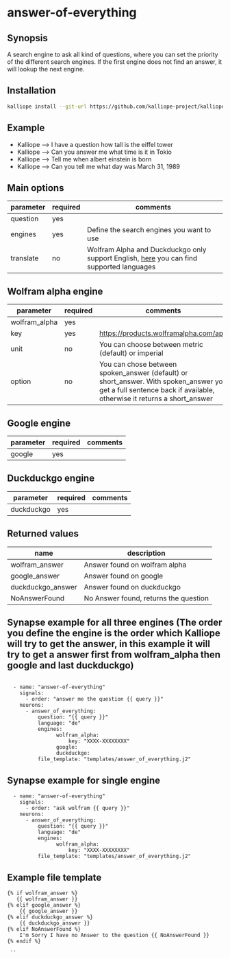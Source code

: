 # answer-of-everything

## Synopsis
A search engine to ask all kind of questions, where you can set the priority of the different search engines. If the first engine does not find an answer, it will lookup the next engine.

## Installation
```bash
kalliope install --git-url https://github.com/kalliope-project/kalliope_neuron_answer_of_everything.git
```

## Example
- Kalliope --> I have a question how tall is the eiffel tower 
- Kalliope --> Can you answer me what time is it in Tokio
- Kalliope --> Tell me when albert einstein is born
- Kalliope --> Can you tell me what day was March 31, 1989


## Main options
| parameter        | required | comments                                     |
|------------------|----------|----------------------------------------------|
| question         | yes      |                                              |
| engines          | yes      | Define the search engines you want to use    |
| translate        | no       | Wolfram Alpha and Duckduckgo only support English, [here](https://py-googletrans.readthedocs.io/en/latest/#googletrans-languages) you can find supported languages |

## Wolfram alpha engine
| parameter        | required | comments                                     |
|------------------|----------|----------------------------------------------|
| wolfram_alpha    | yes      |                                              |
| key              | yes      | https://products.wolframalpha.com/api/       |
| unit             | no       | You can choose between metric (default) or imperial |
| option           | no       | You can chose between spoken_answer (default) or short_answer. With spoken_answer you get a full sentence back if available, otherwise it returns a short_answer| 

## Google engine
| parameter        | required | comments                                     |
|------------------|----------|----------------------------------------------|
| google           | yes      |                                              |

## Duckduckgo engine
| parameter        | required | comments                                     |
|------------------|----------|----------------------------------------------|
| duckduckgo       | yes      |                                              |

## Returned values
| name             | description                           | 
|------------------|---------------------------------------|
| wolfram_answer   | Answer found on wolfram alpha         |
| google_answer    | Answer found on google                |
| duckduckgo_answer| Answer found on duckduckgo            |
| NoAnswerFound    | No Answer found, returns the question |


## Synapse example for all three engines (The order you define the engine is the order which Kalliope will try to get the answer, in this example it will try to get a answer first from wolfram_alpha then google and last duckduckgo)
```
  
  - name: "answer-of-everything"
    signals: 
      - order: "answer me the question {{ query }}"
    neurons:
      - answer_of_everything:
          question: "{{ query }}"
          language: "de"
          engines:  
                wolfram_alpha: 
                    key: "XXXX-XXXXXXXX"
                google:
                duckduckgo:
          file_template: "templates/answer_of_everything.j2" 

```

## Synapse example for single engine
```
  - name: "answer-of-everything"
    signals: 
      - order: "ask wolfram {{ query }}"
    neurons:
      - answer_of_everything:
          question: "{{ query }}"
          language: "de"
          engines:  
                wolfram_alpha: 
                    key: "XXXX-XXXXXXXX"
          file_template: "templates/answer_of_everything.j2" 

```


## Example file template
```
{% if wolfram_answer %} 
   {{ wolfram_answer }}
{% elif google_answer %}
    {{ google_answer }}
{% elif duckduckgo_answer %}
    {{ duckduckgo_answer }}
{% elif NoAnswerFound %} 
    I'm Sorry I have no Answer to the question {{ NoAnswerFound }}
{% endif %}

 ``
